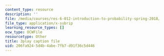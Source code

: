 ```yaml
---
content_type: resource
description: ''
file: /media/courses/res-6-012-introduction-to-probability-spring-2018/206fa9245d4b4abe7fb7d91f36c5d446_m-enGdJ-j8s.srt
file_type: application/x-subrip
learning_resource_types: []
ocw_type: OCWFile
resourcetype: Other
title: 3play caption file
uid: 206fa924-5d4b-4abe-7fb7-d91f36c5d446
---
```

